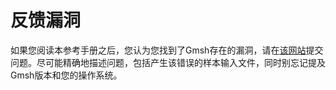 # 反馈漏洞

如果您阅读本参考手册之后，您认为您找到了Gmsh存在的漏洞，请在[该网站](https://gitlab.onelab.info/gmsh/gmsh/issues)提交问题。尽可能精确地描述问题，包括产生该错误的样本输入文件，同时别忘记提及Gmsh版本和您的操作系统。
